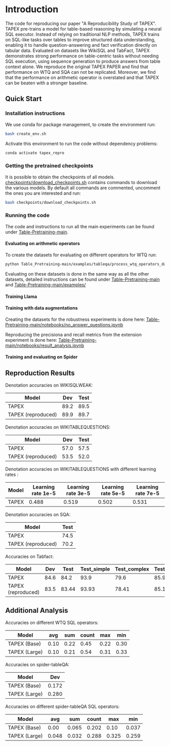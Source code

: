 # Introduction

The code for reproducing our paper "A Reproducibility Study of TAPEX". TAPEX pre-trains a model for table-based reasoning by simulating a neural SQL executor. Instead of relying on traditional NLP methods, TAPEX trains on SQL-like tasks over tables to improve structured data understanding, enabling it to handle question-answering and fact verification directly on tabular data. Evaluated on datasets like WikiSQL and TabFact, TAPEX demonstrates strong performance on table-centric tasks without needing SQL execution, using sequence generation to produce answers from table context alone.
We reproduce the original TAPEX PAPER and find that performance on WTQ and SQA can not be replicated. Moreover, we find that the performance on arithmetic operator is overstated and that TAPEX can be beaten with a stronger baseline.


## Quick Start

### Installation instructions

We use conda for package management, to create the environment run:
```bash
bash create_env.sh
```

Activate this environment to run the code without dependency problems:
```bash
conda activate tapex_repro
```

### Getting the pretrained checkpoints
It is possible to obtain the checkpoints of all models. [checkpoints/download_checkpoints.sh](checkpoints/download_checkpoints.sh) contains commands to download the various models. By default all commands are commented, uncomment the ones you are interested and run:

```bash
bash checkpoints/download_checkpoints.sh
```

### Running the code
The code and instructions to run all the main experiments can be found under [Table-Pretraining-main](Table-Pretraining-main). 

#### Evaluating on arithmetic operators 

To create the datasets for evaluating on different operators for WTQ run: 

```bash
python Table_Pretraining-main/examples/tableqa/process_wtq_operators_data.py
```

Evaluating on these datasets is done in the same way as all the other datasets, detailed instructions can be found under [Table-Pretraining-main](Table-Pretraining-main) and [Table-Pretraining-main/examples/](Table-Pretraining-main/examples/)


#### Training Llama 

#### Training with data augmentations 

Creating the datasets for the robustness experiments is done here: [Table-Pretraining-main/notebooks/no_answer_questions.ipynb](Table-Pretraining-main/notebooks/no_answer_questions.ipynb)

Reproducing the precisiona and recall metrics from the extension experiment is done here: [Table-Pretraining-main/notebooks/result_analysis.ipynb](Table-Pretraining-main/notebooks/result_analysis.ipynb)

#### Training and evaluating on Spider




## Reproduction Results

Denotation accuracies on WIKISQLWEAK:

| Model | Dev | Test |
|-------|-----|------|
| TAPEX | 89.2 | 89.5 |
| TAPEX (reproduced) | 89.9 | 89.7 |


Denotation accuracies on WIKITABLEQUESTIONS:

| Model | Dev | Test |
|-------|-----|------|
| TAPEX | 57.0 | 57.5 |
| TAPEX (reproduced) | 53.5 | 52.0 |

Denotation accuracies on WIKITABLEQUESTIONS with different learning rates :

| Model | Learning rate 1e-5 | Learning rate 3e-5  | Learning rate 5e-5 | Learning rate 7e-5 |
|-------|-----|------|------|------|
| TAPEX | 0.488 | 0.519 | 0.502 | 0.531 |

Denotation accuracies on SQA:

| Model | Test |
|-------|------|
| TAPEX |  74.5 |
| TAPEX (reproduced) | 70.2 |

Accuracies on Tabfact:

| Model | Dev | Test | Test_simple | Test_complex | Test_small |
|-------|-----|------|------|------|------|
| TAPEX | 84.6 | 84.2 | 93.9 | 79.6 | 85.9 |  
| TAPEX (reproduced) | 83.5 | 83.44 | 93.93 | 78.41 | 85.14 |


## Additional Analysis

 Accuracies on different WTQ SQL operators:

| Model | avg | sum | count | max | min |
|-------|-----|------|------|------|------|
| TAPEX (Base) | 0.10 | 0.22 | 0.45 | 0.22 | 0.30 |
| TAPEX (Large) | 0.10 | 0.21 | 0.54 | 0.31 | 0.33 |  


Accuracies on spider-tableQA:

| Model | Dev |
|-------|------|
| TAPEX (Base) |0.172 |
| TAPEX (Large) | 0.280 |  

 Accuracies on different spider-tableQA SQL operators:

| Model | avg | sum | count | max | min |
|-------|-----|------|------|------|------|
| TAPEX (Base) | 0.00 | 0.065 | 0.202 | 0.10 | 0.037 |
| TAPEX (Large) |  0.048 | 0.032 | 0.288 | 0.325 | 0.259 |  
  
